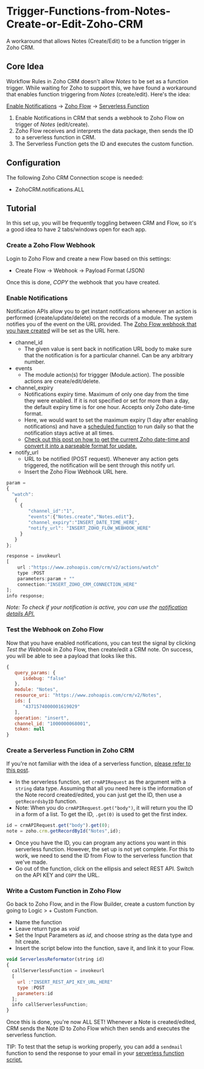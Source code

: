 # Trigger-Functions-from-Notes-Create-or-Edit-Zoho-CRM
A workaround that allows Notes (Create/Edit) to be a function trigger in Zoho CRM.

## Core Idea
Workflow Rules in Zoho CRM doesn't allow *Notes* to be set as a function trigger. While waiting for Zoho to support this, we have found a workaround that enables function triggering from *Notes* (create/edit). Here's the idea:

[Enable Notifications](https://www.zoho.com/crm/developer/docs/api/v2/notifications/overview.html) -> [Zoho Flow](https://www.zoho.com/flow/) -> [Serverless Function](https://github.com/TheWorkflowAcademy/Zoho-CRM-Serverless-Functions)

1. Enable Notifications in CRM that sends a webhook to Zoho Flow on trigger of *Notes* (edit/create).
2. Zoho Flow receives and interprets the data package, then sends the ID to a serverless function in CRM.
3. The Serverless Function gets the ID and executes the custom function.

## Configuration
The following Zoho CRM Connection scope is needed:
* ZohoCRM.notifications.ALL

## Tutorial
In this set up, you will be frequently toggling between CRM and Flow, so it's a good idea to have 2 tabs/windows open for each app.

### Create a Zoho Flow Webhook
Login to Zoho Flow and create a new Flow based on this settings: 
* Create Flow -> Webhook -> Payload Format (JSON)

Once this is done, *COPY* the webhook that you have created.

### Enable Notifications

Notification APIs allow you to get instant notifications whenever an action is performed (create/update/delete) on the records of a module. The system notifies you of the event on the URL provided. The [Zoho Flow webhook that you have created](#create-a-zoho-flow-webhook) will be set as the URL here.
* channel_id
  * The given value is sent back in notification URL body to make sure that the notification is for a particular channel. Can be any arbitrary number.
* events
  * The module action(s) for triggger (Module.action). The possible actions are create/edit/delete.
* channel_expiry
  * Notifications expiry time. Maximum of only one day from the time they were enabled. If it is not specified or set for more than a day, the default expiry time is for one hour. Accepts only Zoho date-time format.
  * Here, we would want to set the maximum expiry (1 day after enabling notifications) and have a [scheduled function](https://help.zoho.com/portal/en/kb/crm/automate-business-processes/schedules/articles/custom-schedules) to run daily so that the notification stays active at all times.
  * [Check out this post on how to get the current Zoho date-time and convert it into a parseable format for update.](https://github.com/TheWorkflowAcademy/Date-Time-Format-Conversion-Zoho-Deluge)
* notify_url
  * URL to be notified (POST request). Whenever any action gets triggered, the notification will be sent through this notify url.
  * Insert the Zoho Flow Webhook URL here.

```javascript
param = 
{
  "watch":
   {
     {
        "channel_id":"1",
        "events":{"Notes.create","Notes.edit"}, 
        "channel_expiry":"INSERT_DATE_TIME_HERE",
        "notify_url": "INSERT_ZOHO_FLOW_WEBHOOK_HERE"
     } 
   }
};

response = invokeurl
[
	url :"https://www.zohoapis.com/crm/v2/actions/watch"
	type :POST
	parameters:param + ""
	connection:"INSERT_ZOHO_CRM_CONNECTION_HERE"
];
info response;
```
*Note: To check if your notification is active, you can use the [notification details API.](https://www.zoho.com/crm/developer/docs/api/v2/notifications/get-details.html)*

### Test the Webhook on Zoho Flow
Now that you have enabled notifications, you can test the signal by clicking *Test the Webhook* in Zoho Flow, then create/edit a CRM note. On success, you will be able to see a payload that looks like this.

```javascript
{
   query_params: {
      isdebug: "false"
   },
   module: "Notes",
   resource_uri: "https://www.zohoapis.com/crm/v2/Notes",
   ids: [
      "4371574000001619029"
   ],
   operation: "insert",
   channel_id: "1000000068001",
   token: null
}
```



### Create a Serverless Function in Zoho CRM
If you're not familiar with the idea of a serverless function, [please refer to this post](https://github.com/TheWorkflowAcademy/Zoho-CRM-Serverless-Functions). 
* In the serverless function, set `crmAPIRequest` as the argument with a `string` data type. Assuming that all you need here is the information of the Note record created/edited, you can just get the ID, then use a `getRecordsbyID` function.
 * Note: When you do `crmAPIRequest.get("body")`, it will return you the ID in a form of a list. To get the ID, `.get(0)` is used to get the first index.
```javascript
id = crmAPIRequest.get("body").get(0);
note = zoho.crm.getRecordById("Notes",id);
```
* Once you have the ID, you can program any actions you want in this serverless function. However, the set up is not yet complete. For this to work, we need to send the ID from Flow to the serverless function that we've made. 
 * Go out of the function, click on the ellipsis and select REST API. Switch on the API KEY and `COPY` the URL.

### Write a Custom Function in Zoho Flow
Go back to Zoho Flow, and in the Flow Builder, create a custom function by going to Logic > + Custom Function. 
* Name the function
* Leave return type as *void*
* Set the Input Parameters as *id*, and choose *string* as the data type and hit create.
* Insert the script below into the function, save it, and link it to your Flow.
```javascript
void ServerlessReformator(string id)
{
  callServerlessFunction = invokeurl
  [
    url :"INSERT_REST_API_KEY_URL_HERE"
    type :POST
    parameters:id
  ];
  info callServerlessFunction;
}
```
Once this is done, you're now ALL SET! Whenever a Note is created/edited, CRM sends the Note ID to Zoho Flow which then sends and executes the serverless function.

TIP: To test that the setup is working properly, you can add a `sendmail` function to send the response to your email in your [serverless function script.](#create-a-serverless-function-in-zoho-crm)
